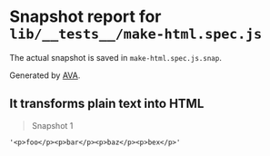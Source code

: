 # Snapshot report for `lib/__tests__/make-html.spec.js`

The actual snapshot is saved in `make-html.spec.js.snap`.

Generated by [AVA](https://ava.li).

## It transforms plain text into HTML

> Snapshot 1

    '<p>foo</p><p>bar</p><p>baz</p><p>bex</p>'

